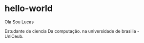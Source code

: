# hello-world
Ola Sou Lucas 

Estudante de ciencia Da computação. na universidade de brasilia - UniCeub.

